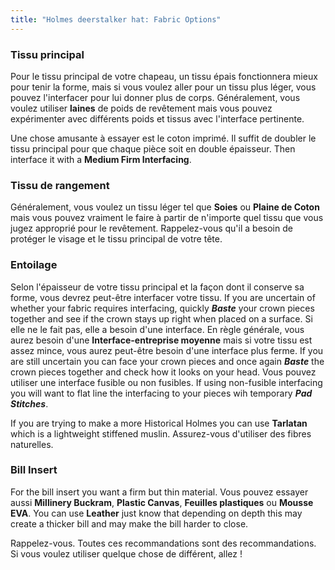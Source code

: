 ```yaml
---
title: "Holmes deerstalker hat: Fabric Options"
---
```


### Tissu principal

Pour le tissu principal de votre chapeau, un tissu épais fonctionnera mieux pour tenir la forme, mais si vous voulez aller pour un tissu plus léger, vous pouvez l'interfacer pour lui donner plus de corps. Généralement, vous voulez utiliser **laines** de poids de revêtement mais vous pouvez expérimenter avec différents poids et tissus avec l'interface pertinente. 

<Note> 

Une chose amusante à essayer est le coton imprimé. Il suffit de doubler le tissu principal pour que chaque pièce soit en double épaisseur. Then interface it with a **Medium Firm Interfacing**. 

</Note>

### Tissu de rangement

Généralement, vous voulez un tissu léger tel que **Soies** ou **Plaine de Coton** mais vous pouvez vraiment le faire à partir de n'importe quel tissu que vous jugez approprié pour le revêtement. Rappelez-vous qu'il a besoin de protéger le visage et le tissu principal de votre tête.

### Entoilage

Selon l'épaisseur de votre tissu principal et la façon dont il conserve sa forme, vous devrez peut-être interfacer votre tissu. If you are uncertain of whether your fabric requires interfacing, quickly _**Baste**_ your crown pieces together and see if the crown stays up right when placed on a surface. Si elle ne le fait pas, elle a besoin d'une interface. En règle générale, vous aurez besoin d'une **Interface-entreprise moyenne** mais si votre tissu est assez mince, vous aurez peut-être besoin d'une interface plus ferme. If you are still uncertain you can face your crown pieces and once again _**Baste**_ the crown pieces together and check how it looks on your head. Vous pouvez utiliser une interface fusible ou non fusibles. If using non-fusible interfacing you will want to flat line the interfacing to your pieces wih temporary _**Pad Stitches**_.

<Note>

If you are trying to make a more Historical Holmes you can use **Tarlatan** which is a lightweight stiffened muslin. Assurez-vous d'utiliser des fibres naturelles.

</Note>

### Bill Insert

For the bill insert you want a firm but thin material. Vous pouvez essayer aussi **Millinery Buckram**, **Plastic Canvas**, **Feuilles plastiques** ou **Mousse EVA**. You can use **Leather** just know that depending on depth this may create a thicker bill and may make the bill harder to close.

<Note>

Rappelez-vous. Toutes ces recommandations sont des recommandations. Si vous voulez utiliser quelque chose de différent, allez !

</Note>
